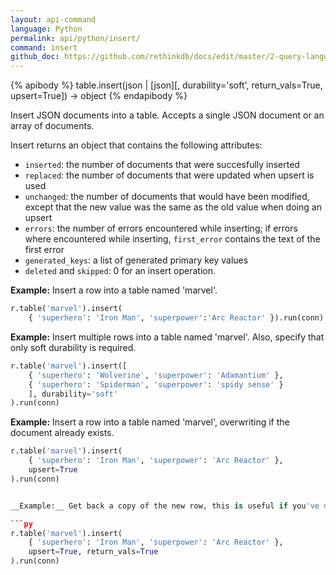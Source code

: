 ```yaml
---
layout: api-command 
language: Python
permalink: api/python/insert/
command: insert
github_doc: https://github.com/rethinkdb/docs/edit/master/2-query-language/api/python/writing-data/insert.md
---
```



{% apibody %}
table.insert(json | [json][, durability='soft', return_vals=True, upsert=True]) → object
{% endapibody %}

Insert JSON documents into a table. Accepts a single JSON document or an array of
documents.

Insert returns an object that contains the following attributes:

- `inserted`: the number of documents that were succesfully inserted
- `replaced`: the number of documents that were updated when upsert is used
- `unchanged`: the number of documents that would have been modified, except that the
new value was the same as the old value when doing an upsert
- `errors`: the number of errors encountered while inserting; if errors where
encountered while inserting, `first_error` contains the text of the first error
- `generated_keys`: a list of generated primary key values
- `deleted` and `skipped`: 0 for an insert operation.

__Example:__ Insert a row into a table named 'marvel'.

```py
r.table('marvel').insert(
    { 'superhero': 'Iron Man', 'superpower':'Arc Reactor' }).run(conn)
```


__Example:__ Insert multiple rows into a table named 'marvel'. Also, specify that only
soft durability is required.

```py
r.table('marvel').insert([
    { 'superhero': 'Wolverine', 'superpower': 'Adamantium' },
    { 'superhero': 'Spiderman', 'superpower': 'spidy sense' }
    ], durability='soft'
).run(conn)
```


__Example:__ Insert a row into a table named 'marvel', overwriting if the document already exists.

```py
r.table('marvel').insert(
    { 'superhero': 'Iron Man', 'superpower': 'Arc Reactor' },
    upsert=True
).run(conn)


__Example:__ Get back a copy of the new row, this is useful if you've done an upsert or generated an ID.

```py
r.table('marvel').insert(
    { 'superhero': 'Iron Man', 'superpower': 'Arc Reactor' },
    upsert=True, return_vals=True
).run(conn)
```
